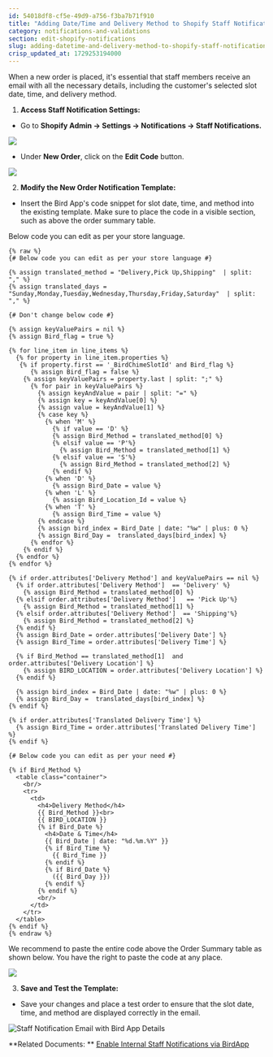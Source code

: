 ```yaml
---
id: 54018df8-cf5e-49d9-a756-f3ba7b71f910
title: "Adding Date/Time and Delivery Method to Shopify Staff Notification Emails"
category: notifications-and-validations
section: edit-shopify-notifications
slug: adding-datetime-and-delivery-method-to-shopify-staff-notification-emails
crisp_updated_at: 1729253194000
---
```


When a new order is placed, it's essential that staff members receive an email with all the necessary details, including the customer's selected slot date, time, and delivery method.


1. **Access Staff Notification Settings:**

* Go to **Shopify Admin → Settings → Notifications → Staff Notifications.**

![](https://storage.crisp.chat/users/helpdesk/website/ca826b447482b000/image_wmbkha.png)

* Under **New Order**, click on the **Edit Code** button.

![](https://storage.crisp.chat/users/helpdesk/website/ca826b447482b000/image_qjg7cr.png)

2. **Modify the New Order Notification Template:**

* Insert the Bird App's code snippet for slot date, time, and method into the existing template. Make sure to place the code in a visible section, such as above the order summary table.

Below code you can edit as per your store language.

```liquid
{% raw %}
{# Below code you can edit as per your store language #}

{% assign translated_method = "Delivery,Pick Up,Shipping"  | split: "," %}
{% assign translated_days = "Sunday,Monday,Tuesday,Wednesday,Thursday,Friday,Saturday"  | split: "," %}

{# Don't change below code #}
  
{% assign keyValuePairs = nil %}
{% assign Bird_flag = true %}
        
{% for line_item in line_items %}
  {% for property in line_item.properties %}
   {% if property.first == '_BirdChimeSlotId' and Bird_flag %}
      {% assign Bird_flag = false %}  
    {% assign keyValuePairs = property.last | split: ";" %}
      {% for pair in keyValuePairs %}
        {% assign keyAndValue = pair | split: "=" %}
        {% assign key = keyAndValue[0] %}
        {% assign value = keyAndValue[1] %}
        {% case key %}
          {% when 'M' %}
            {% if value == 'D' %}
            {% assign Bird_Method = translated_method[0] %}
            {% elsif value == 'P'%}
              {% assign Bird_Method = translated_method[1] %}
            {% elsif value == 'S'%}
              {% assign Bird_Method = translated_method[2] %}
            {% endif %}
          {% when 'D' %}
            {% assign Bird_Date = value %}
          {% when 'L' %}
            {% assign Bird_Location_Id = value %}
          {% when 'T' %}
            {% assign Bird_Time = value %}
        {% endcase %}
        {% assign bird_index = Bird_Date | date: "%w" | plus: 0 %}
        {% assign Bird_Day =  translated_days[bird_index] %}
      {% endfor %}
    {% endif %}
  {% endfor %}
{% endfor %}

{% if order.attributes['Delivery Method'] and keyValuePairs == nil %}
  {% if order.attributes['Delivery Method']  == 'Delivery' %}
    {% assign Bird_Method = translated_method[0] %}
  {% elsif order.attributes['Delivery Method']   == 'Pick Up'%}
    {% assign Bird_Method = translated_method[1] %}
  {% elsif order.attributes['Delivery Method']  == 'Shipping'%}
    {% assign Bird_Method = translated_method[2] %}
  {% endif %}
  {% assign Bird_Date = order.attributes['Delivery Date'] %}
  {% assign Bird_Time = order.attributes['Delivery Time'] %} 

  {% if Bird_Method == translated_method[1]  and order.attributes['Delivery Location'] %}
    {% assign BIRD_LOCATION = order.attributes['Delivery Location'] %}
  {% endif %}

  {% assign bird_index = Bird_Date | date: "%w" | plus: 0 %}
  {% assign Bird_Day =  translated_days[bird_index] %}
{% endif %}
        
{% if order.attributes['Translated Delivery Time'] %}
  {% assign Bird_Time = order.attributes['Translated Delivery Time'] %} 
{% endif %}

{# Below code you can edit as per your need #}

{% if Bird_Method %}
  <table class="container">
    <br/>
    <tr>
      <td>
        <h4>Delivery Method</h4>
        {{ Bird_Method }}<br>
        {{ BIRD_LOCATION }}
        {% if Bird_Date %}
          <h4>Date & Time</h4>
          {{ Bird_Date | date: "%d.%m.%Y" }}
          {% if Bird_Time %}
            {{ Bird_Time }}
          {% endif %}
          {% if Bird_Date %}
            ({{ Bird_Day }})
          {% endif %}
        {% endif %}
        <br/>
      </td>
    </tr>
  </table>
{% endif %}
{% endraw %}
```

We recommend to paste the entire code above the Order Summary table as shown below. You have the right to paste the code at any place.

![](https://storage.crisp.chat/users/helpdesk/website/ca826b447482b000/image_i4s4v9.png)

3. **Save and Test the Template:**

* Save your changes and place a test order to ensure that the slot date, time, and method are displayed correctly in the email.

![Staff Notification Email with Bird App Details](https://storage.crisp.chat/users/helpdesk/website/ca826b447482b000/image_12nnw3u.png)


**Related Documents: ** [Enable Internal Staff Notifications via BirdApp](https://help.birdchime.com/en-us/article/enable-internal-staff-notifications-via-birdapp-1kp1gtc/?bust=1729251041430)
